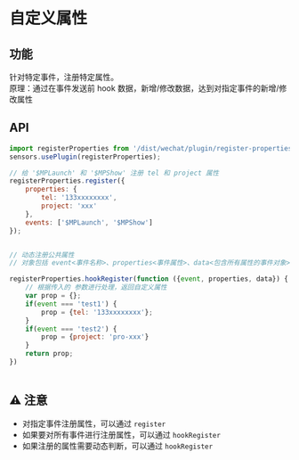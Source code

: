 # 自定义属性

## 功能
针对特定事件，注册特定属性。   
原理：通过在事件发送前 hook 数据，新增/修改数据，达到对指定事件的新增/修改属性

## API
```javascript
import registerProperties from '/dist/wechat/plugin/register-properties/index.esm';
sensors.usePlugin(registerProperties);

// 给 '$MPLaunch' 和 '$MPShow' 注册 tel 和 project 属性
registerProperties.register({
    properties: {
        tel: '133xxxxxxxx',
        project: 'xxx'
    },
    events: ['$MPLaunch', '$MPShow']
});


// 动态注册公共属性
// 对象包括 event<事件名称>、properties<事件属性>、data<包含所有属性的事件对象>

registerProperties.hookRegister(function ({event, properties, data}) {
    // 根据传入的 参数进行处理，返回自定义属性
    var prop = {};
    if(event === 'test1') {
        prop = {tel: '133xxxxxxxx'};
    }
    if(event === 'test2') {
        prop = {project: 'pro-xxx'}
    }
    return prop;
})
  
```

## ⚠ 注意
* 对指定事件注册属性，可以通过 `register` 
* 如果要对所有事件进行注册属性，可以通过 `hookRegister`
* 如果注册的属性需要动态判断，可以通过 `hookRegister`